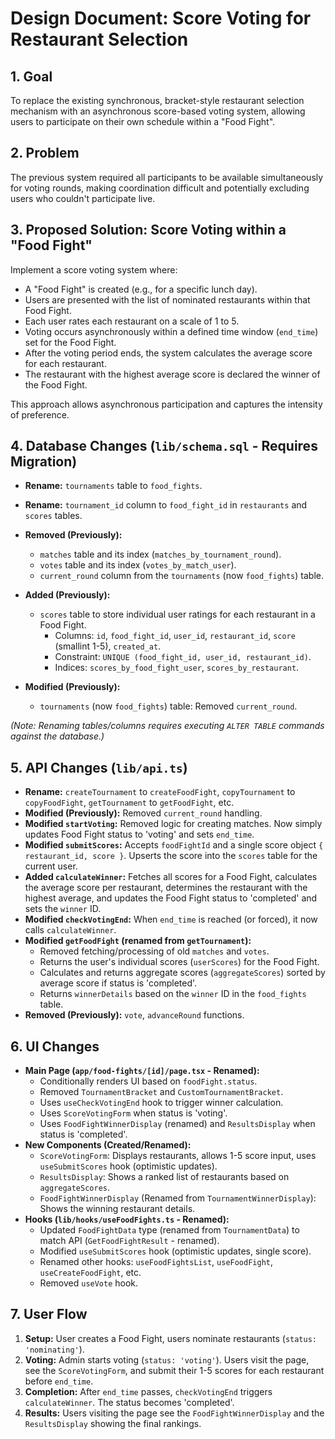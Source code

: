 # Design Document: Score Voting for Restaurant Selection

## 1. Goal

To replace the existing synchronous, bracket-style restaurant selection mechanism with an asynchronous score-based voting system, allowing users to participate on their own schedule within a "Food Fight".

## 2. Problem

The previous system required all participants to be available simultaneously for voting rounds, making coordination difficult and potentially excluding users who couldn't participate live.

## 3. Proposed Solution: Score Voting within a "Food Fight"

Implement a score voting system where:
*   A "Food Fight" is created (e.g., for a specific lunch day).
*   Users are presented with the list of nominated restaurants within that Food Fight.
*   Each user rates each restaurant on a scale of 1 to 5.
*   Voting occurs asynchronously within a defined time window (`end_time`) set for the Food Fight.
*   After the voting period ends, the system calculates the average score for each restaurant.
*   The restaurant with the highest average score is declared the winner of the Food Fight.

This approach allows asynchronous participation and captures the intensity of preference.

## 4. Database Changes (`lib/schema.sql` - Requires Migration)

*   **Rename:** `tournaments` table to `food_fights`.
*   **Rename:** `tournament_id` column to `food_fight_id` in `restaurants` and `scores` tables.
*   **Removed (Previously):**
    *   `matches` table and its index (`matches_by_tournament_round`).
    *   `votes` table and its index (`votes_by_match_user`).
    *   `current_round` column from the `tournaments` (now `food_fights`) table.
*   **Added (Previously):**
    *   `scores` table to store individual user ratings for each restaurant in a Food Fight.
        *   Columns: `id`, `food_fight_id`, `user_id`, `restaurant_id`, `score` (smallint 1-5), `created_at`.
        *   Constraint: `UNIQUE (food_fight_id, user_id, restaurant_id)`.
        *   Indices: `scores_by_food_fight_user`, `scores_by_restaurant`.

*   **Modified (Previously):**
    *   `tournaments` (now `food_fights`) table: Removed `current_round`.

*(Note: Renaming tables/columns requires executing `ALTER TABLE` commands against the database.)*

## 5. API Changes (`lib/api.ts`)

*   **Rename:** `createTournament` to `createFoodFight`, `copyTournament` to `copyFoodFight`, `getTournament` to `getFoodFight`, etc.
*   **Modified (Previously):** Removed `current_round` handling.
*   **Modified `startVoting`:** Removed logic for creating matches. Now simply updates Food Fight status to 'voting' and sets `end_time`.
*   **Modified `submitScores`:** Accepts `foodFightId` and a single score object `{ restaurant_id, score }`. Upserts the score into the `scores` table for the current user.
*   **Added `calculateWinner`:** Fetches all scores for a Food Fight, calculates the average score per restaurant, determines the restaurant with the highest average, and updates the Food Fight status to 'completed' and sets the `winner` ID.
*   **Modified `checkVotingEnd`:** When `end_time` is reached (or forced), it now calls `calculateWinner`.
*   **Modified `getFoodFight` (renamed from `getTournament`):**
    *   Removed fetching/processing of old `matches` and `votes`.
    *   Returns the user's individual scores (`userScores`) for the Food Fight.
    *   Calculates and returns aggregate scores (`aggregateScores`) sorted by average score if status is 'completed'.
    *   Returns `winnerDetails` based on the `winner` ID in the `food_fights` table.
*   **Removed (Previously):** `vote`, `advanceRound` functions.

## 6. UI Changes

*   **Main Page (`app/food-fights/[id]/page.tsx` - Renamed):**
    *   Conditionally renders UI based on `foodFight.status`.
    *   Removed `TournamentBracket` and `CustomTournamentBracket`.
    *   Uses `useCheckVotingEnd` hook to trigger winner calculation.
    *   Uses `ScoreVotingForm` when status is 'voting'.
    *   Uses `FoodFightWinnerDisplay` (renamed) and `ResultsDisplay` when status is 'completed'.
*   **New Components (Created/Renamed):**
    *   `ScoreVotingForm`: Displays restaurants, allows 1-5 score input, uses `useSubmitScores` hook (optimistic updates).
    *   `ResultsDisplay`: Shows a ranked list of restaurants based on `aggregateScores`.
    *   `FoodFightWinnerDisplay` (Renamed from `TournamentWinnerDisplay`): Shows the winning restaurant details.
*   **Hooks (`lib/hooks/useFoodFights.ts` - Renamed):**
    *   Updated `FoodFightData` type (renamed from `TournamentData`) to match API (`GetFoodFightResult` - renamed).
    *   Modified `useSubmitScores` hook (optimistic updates, single score).
    *   Renamed other hooks: `useFoodFightsList`, `useFoodFight`, `useCreateFoodFight`, etc.
    *   Removed `useVote` hook.

## 7. User Flow

1.  **Setup:** User creates a Food Fight, users nominate restaurants (`status: 'nominating'`).
2.  **Voting:** Admin starts voting (`status: 'voting'`). Users visit the page, see the `ScoreVotingForm`, and submit their 1-5 scores for each restaurant before `end_time`.
3.  **Completion:** After `end_time` passes, `checkVotingEnd` triggers `calculateWinner`. The status becomes 'completed'.
4.  **Results:** Users visiting the page see the `FoodFightWinnerDisplay` and the `ResultsDisplay` showing the final rankings. 